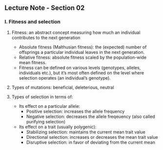 ## Lecture Note - Section 02

### I. Fitness and selection

1. Fitness: an abstract concept measuring how much an individual contributes to the next generation
    * Absolute fitness (Malthusian fitness): the (expected) number of offsprings a particular individual leaves in the next generation.
    * Relative fitness: absolute fitness scaled by the population-wide mean fitness.
    * Fitness can be defined on various levels (genotypes, alleles, individuals etc.), but it’s most often defined on the level where selection operates (an individual’s genotype).
    
2. Types of mutations: beneficial, deleterious, neutral

3. Types of selection in terms of:
    * Its effect on a particular allele:
      * Positive selection: increases the allele frequency
      * Negative selection: decreases the allele freqeuency (also called purifying selection)
    * Its effect on a trait (usually polygenic):
      * Stabilizing selection: maintains the current mean trait value
      * Directional selection: increases or decreases the mean trait value
      * Disruptive selection: in favor of deviating from the current mean
      

